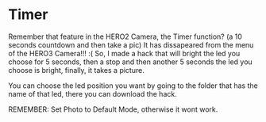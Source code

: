 Timer
=====

Remember that feature in the HERO2 Camera, the Timer function? (a 10 seconds countdown and then take a pic)
It has dissapeared from the menu of the HERO3 Camera!!! :(
So, I made a hack that will bright the led you choose for 5 seconds, then a stop and then another 5 seconds the led you choose is bright, finally, it takes a picture.

You can choose the led position you want by going to the folder that has the name of that led, there you can download the hack.

REMEMBER: Set Photo to Default Mode, otherwise it wont work.
